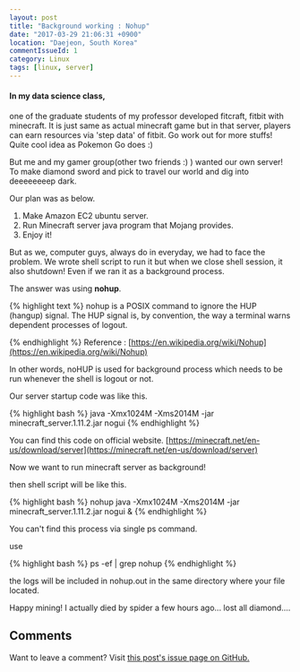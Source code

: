 ```yaml
---
layout: post
title: "Background working : Nohup"
date: "2017-03-29 21:06:31 +0900"
location: "Daejeon, South Korea"
commentIssueId: 1
category: Linux
tags: [linux, server]
---
```

<h4>In my data science class,</h4>
one of the graduate students of my professor developed fitcraft, fitbit with minecraft. It is just same as actual minecraft game but in that server, players can earn resources via 'step data' of fitbit. Go work out for more stuffs! Quite cool idea as Pokemon Go does :)

But me and my gamer group(other two friends :) ) wanted our own server! To make diamond sword and pick to travel our world and dig into deeeeeeeep dark.

Our plan was as below.

1. Make Amazon EC2 ubuntu server.
2. Run Minecraft server java program that Mojang provides.
3. Enjoy it!

But as we, computer guys, always do in everyday, we had to face the problem. We wrote shell script to run it but when we close shell session, it also shutdown! Even if we ran it as a background process.

The answer was using **nohup**.

{% highlight text %}
nohup is a POSIX command to ignore the HUP (hangup) signal. The HUP signal is, by convention, the way a terminal warns dependent processes of logout.

{% endhighlight %}
Reference : [https://en.wikipedia.org/wiki/Nohup](https://en.wikipedia.org/wiki/Nohup)

In other words, noHUP is used for background process which needs to be run whenever the shell is logout or not.

Our server startup code was like this.

{% highlight bash %}
java -Xmx1024M -Xms2014M -jar minecraft_server.1.11.2.jar nogui
{% endhighlight %}

You can find this code on official website. [https://minecraft.net/en-us/download/server](https://minecraft.net/en-us/download/server)

Now we want to run minecraft server as background!

then shell script will be like this.

{% highlight bash %}
nohup java -Xmx1024M -Xms2014M -jar minecraft_server.1.11.2.jar nogui &
{% endhighlight %}

You can't find this process via single ps command.

use

{% highlight bash %}
ps -ef | grep nohup
{% endhighlight %}

the logs will be included in nohup.out in the same directory where your file located.

Happy mining! I actually died by spider a few hours ago... lost all diamond....

<div id="comments">
  <h2>Comments</h2>
  <div id="header">
    Want to leave a comment? Visit <a href="https://github.com/raacker/raacker.github.io/issues/{{page.commentIssueId}}"> this post's issue page on GitHub.</a>
  </div>
</div>

<script type="text/javascript" src="https://cdnjs.cloudflare.com/ajax/libs/datejs/1.0/date.min.js"></script>

<script type="text/javascript">
  function loadComments(data) {
    for (var i=0; i<data.length; i++) {
      var cuser = data[i].user.login;
      var cuserlink = "https://www.github.com/" + data[i].user.login;
      var clink = "https://github.com/raacker/raacker.github.io/issues/{{page.commentIssueId}}#issuecomment-" + data[i].url.substring(data[i].url.lastIndexOf("/")+1);
      var cbody = data[i].body_html;
      var cavatarlink = data[i].user.avatar_url;
      var cdate = Date.parse(data[i].created_at).toString("yyyy-MM-dd HH:mm:ss");
      $("#comments").append("<div class='comment'><div class='commentheader'><div class='commentgravatar'>" + '<img src="' + cavatarlink + '" alt="" width="20" height="20">' + "</div><a class='commentuser' href=\""+ cuserlink + "\">" + cuser + "</a><a class='commentdate' href=\"" + clink + "\">" + cdate + "</a></div><div class='commentbody'>" + cbody + "</div></div>");
    }
  }
  $.ajax("https://api.github.com/repos/raacker/raacker.github.io/issues/{{page.commentIssueId}}/comments?per_page=100", {
    headers: {Accept: "application/vnd.github.v3.html+json"},
    dataType: "json",
    success: function(msg){
      loadComments(msg);
   }
  });
</script>
